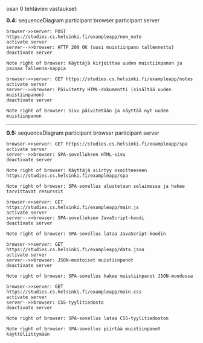 osan 0 tehtävien vastaukset:

**0.4:**
sequenceDiagram
    participant browser
    participant server

    browser->>server: POST https://studies.cs.helsinki.fi/exampleapp/new_note
    activate server
    server-->>browser: HTTP 200 OK (uusi muistiinpano tallennettu)
    deactivate server

    Note right of browser: Käyttäjä kirjoittaa uuden muistiinpanon ja painaa Tallenna-nappia
    
    browser->>server: GET https://studies.cs.helsinki.fi/exampleapp/notes
    activate server
    server-->>browser: Päivitetty HTML-dokumentti (sisältää uuden muistiinpanon)
    deactivate server

    Note right of browser: Sivu päivitetään ja näyttää nyt uuden muistiinpanon

--------------------------------------------------------------------------------------
**0.5:**
sequenceDiagram
    participant browser
    participant server

    browser->>server: GET https://studies.cs.helsinki.fi/exampleapp/spa
    activate server
    server-->>browser: SPA-sovelluksen HTML-sivu
    deactivate server

    Note right of browser: Käyttäjä siirtyy osoitteeseen https://studies.cs.helsinki.fi/exampleapp/spa

    Note right of browser: SPA-sovellus alustetaan selaimessa ja hakee tarvittavat resurssit

    browser->>server: GET https://studies.cs.helsinki.fi/exampleapp/main.js
    activate server
    server-->>browser: SPA-sovelluksen JavaScript-koodi
    deactivate server

    Note right of browser: SPA-sovellus lataa JavaScript-koodin

    browser->>server: GET https://studies.cs.helsinki.fi/exampleapp/data.json
    activate server
    server-->>browser: JSON-muotoiset muistiinpanot
    deactivate server

    Note right of browser: SPA-sovellus hakee muistiinpanot JSON-muodossa

    browser->>server: GET https://studies.cs.helsinki.fi/exampleapp/main.css
    activate server
    server-->>browser: CSS-tyylitiedosto
    deactivate server

    Note right of browser: SPA-sovellus lataa CSS-tyylitiedoston

    Note right of browser: SPA-sovellus piirtää muistiinpanot käyttöliittymään




